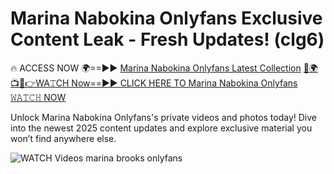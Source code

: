 # Marina Nabokina Onlyfans Exclusive Content Leak - Fresh Updates! (clg6)

🔥 ACCESS NOW 🌍==►► <a href="https://tinyurl.com/3fjeunct" rel="nofollow">Marina Nabokina Onlyfans Latest Collection</a></h3>
[🔴🌍📺📱👉WA𝚃CH Now==►► CLICK HERE TO Marina Nabokina Onlyfans 𝚆𝙰𝚃𝙲𝙷 NOW](https://tinyurl.com/3fjeunct)

Unlock Marina Nabokina Onlyfans's private videos and photos today! Dive into the newest 2025 content updates and explore exclusive material you won’t find anywhere else.


<a href="https://tinyurl.com/3fjeunct" rel="nofollow" data-target="animated-image.originalLink"><img src="https://camo.githubusercontent.com/8a4f000d20f83aca3bf7ec5f350d767afa0574a8a352519fd8cfa583a6f93a33/68747470733a2f2f692e696d6775722e636f6d2f644a486b345a712e676966" alt="WATCH Videos" data-canonical-src="https://i.imgur.com/dJHk4Zq.gif" style="max-width: 100%; display: inline-block;" data-target="animated-image.originalImage"></a>
marina brooks onlyfans